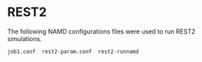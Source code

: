 # REST2

The following NAMD configurations files were used to run REST2 simulations.

`job1.conf  rest2-param.conf  rest2-runnamd`